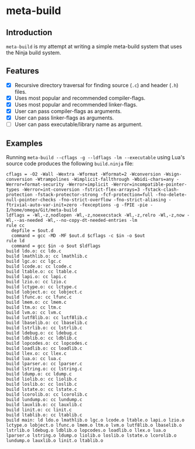 # meta-build

## Introduction

`meta-build` is my attempt at writing a simple meta-build system that uses the Ninja build system.

## Features

- [x] Recursive directory traversal for finding source (`.c`) and header (`.h`) files.
- [x] Uses most popular and recommended compiler-flags.
- [x] Uses most popular and recommended linker-flags.
- [x] User can pass compiler-flags as arguments.
- [x] User can pass linker-flags as arguments.
- [ ] User can pass executable/library name as argument.

## Examples

Running `meta-build --cflags -g --ldflags -lm --executable` using Lua's source code produces the following `build.ninja` file:

```text
cflags = -O2 -Wall -Wextra -Wformat -Wformat=2 -Wconversion -Wsign-conversion -Wtrampolines -Wimplicit-fallthrough -Wbidi-chars=any -Werror=format-security -Werror=implicit -Werror=incompatible-pointer-types -Werror=int-conversion -fstrict-flex-arrays=3 -fstack-clash-protection -fstack-protector-strong -fcf-protection=full -fno-delete-null-pointer-checks -fno-strict-overflow -fno-strict-aliasing -ftrivial-auto-var-init=zero -fexceptions -g -fPIE -pie -I/home/omega/Git/meta-build
ldflags = -Wl,-z,nodlopen -Wl,-z,noexecstack -Wl,-z,relro -Wl,-z,now -Wl,--as-needed -Wl,--no-copy-dt-needed-entries -lm
rule cc
  depfile = $out.d
  command = gcc -MD -MF $out.d $cflags -c $in -o $out
rule ld
  command = gcc $in -o $out $ldflags
build ldo.o: cc ldo.c
build lmathlib.o: cc lmathlib.c
build lgc.o: cc lgc.c
build lcode.o: cc lcode.c
build ltable.o: cc ltable.c
build lapi.o: cc lapi.c
build lzio.o: cc lzio.c
build lctype.o: cc lctype.c
build lobject.o: cc lobject.c
build lfunc.o: cc lfunc.c
build lmem.o: cc lmem.c
build ltm.o: cc ltm.c
build lvm.o: cc lvm.c
build lutf8lib.o: cc lutf8lib.c
build lbaselib.o: cc lbaselib.c
build lstrlib.o: cc lstrlib.c
build ldebug.o: cc ldebug.c
build ldblib.o: cc ldblib.c
build lopcodes.o: cc lopcodes.c
build loadlib.o: cc loadlib.c
build llex.o: cc llex.c
build lua.o: cc lua.c
build lparser.o: cc lparser.c
build lstring.o: cc lstring.c
build ldump.o: cc ldump.c
build liolib.o: cc liolib.c
build loslib.o: cc loslib.c
build lstate.o: cc lstate.c
build lcorolib.o: cc lcorolib.c
build lundump.o: cc lundump.c
build lauxlib.o: cc lauxlib.c
build linit.o: cc linit.c
build ltablib.o: cc ltablib.c
build main: ld ldo.o lmathlib.o lgc.o lcode.o ltable.o lapi.o lzio.o lctype.o lobject.o lfunc.o lmem.o ltm.o lvm.o lutf8lib.o lbaselib.o lstrlib.o ldebug.o ldblib.o lopcodes.o loadlib.o llex.o lua.o lparser.o lstring.o ldump.o liolib.o loslib.o lstate.o lcorolib.o lundump.o lauxlib.o linit.o ltablib.o
```
